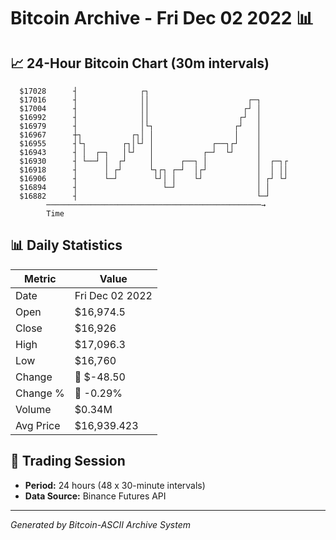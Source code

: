 # Bitcoin Archive - Fri Dec 02 2022 📊

## 📈 24-Hour Bitcoin Chart (30m intervals)

```
  $17028      ┤              ┌┐                                
  $17016      ┤              ││                      ┌─┐       
  $17004      ┤              ││                     ┌┘ │       
  $16992      ┤              ││                    ┌┘  │       
  $16979      ┤              │└┐                  ┌┘   │       
  $16967      ┼┐           ┌┐│ │                  │    │       
  $16955      ┤└┐        ┌┐│└┘ │             ┌──┐┌┘    │       
  $16943      ┤ │  ┌─┐   │└┘   │           ┌─┘  └┘     │       
  $16930      ┤ └──┘ │  ┌┘     │      ┌──┐ │           │  ┌─┐┌ 
  $16918      ┤      │ ┌┘      └┐┌┐ ┌─┘  │┌┘           │  │ ││ 
  $16906      ┤      └─┘        └┘│ │    └┘            │ ┌┘ └┘ 
  $16894      ┤                   └─┘                  │ │     
  $16882      ┤                                        └─┘     
        ────────────────────────────────────────────────→
        Time
```

## 📊 Daily Statistics

| Metric | Value |
|--------|-------|
| Date | Fri Dec 02 2022 |
| Open | $16,974.5 |
| Close | $16,926 |
| High | $17,096.3 |
| Low | $16,760 |
| Change | 🔴 $-48.50 |
| Change % | 🔴 -0.29% |
| Volume | $0.34M |
| Avg Price | $16,939.423 |

## 📅 Trading Session

- **Period:** 24 hours (48 x 30-minute intervals)
- **Data Source:** Binance Futures API

---
*Generated by Bitcoin-ASCII Archive System*
